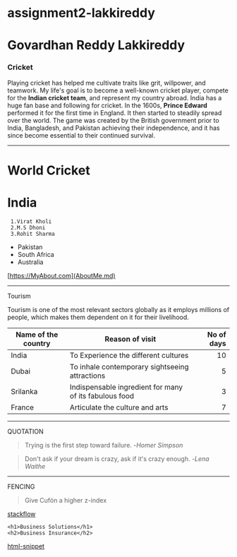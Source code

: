 # assignment2-lakkireddy
# Govardhan Reddy Lakkireddy
### Cricket
Playing cricket has helped me cultivate traits like grit, willpower, and teamwork. My life's goal is to become a well-known cricket player, compete for the **Indian cricket team**, and represent my country abroad. India has a huge fan base and following for cricket. In the 1600s, **Prince Edward** performed it for the first time in England. It then started to steadily spread over the world. The game was created by the British government prior to India, Bangladesh, and Pakistan achieving their independence, and it has since become essential to their continued survival.

---

# World Cricket
# India
     1.Virat Kholi
     2.M.S Dhoni
     3.Rohit Sharma

* Pakistan
* South Africa
* Australia

[https://MyAbout.com](AboutMe.md)

---

Tourism

Tourism is one of the most relevant sectors globally as it employs millions of people, which makes them dependent on it for their livelihood.

| Name of the country | Reason of visit | No of days  |
| --- | --- | ---: |
| India | To Experience the different cultures | 10 |
| Dubai| To inhale contemporary sightseeing attractions| 5 |
| Srilanka| Indispensable ingredient for many of its fabulous food | 3 |
| France | Articulate the culture and arts | 7 |

---

 QUOTATION  

> Trying is the first step toward failure. -*Homer Simpson*

> Don't ask if your dream is crazy, ask if it's crazy enough. -*Lena Waithe*

---

FENCING

> Give Cufón a higher z-index

[stackflow](https://stackoverflow.com/questions/4739732/give-cuf%C3%B3n-a-higher-z-index)

```
<h1>Business Solutions</h1>
<h2>Business Insurance</h2>
```
[html-snippet](https://css-tricks.com/snippets/html/cufon-101/)